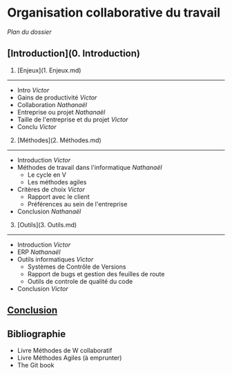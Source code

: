 Organisation collaborative du travail
=====================================

*Plan du dossier*

[Introduction](0. Introduction)
-------------------------------

1. [Enjeux](1. Enjeux.md)
-------------------------

- Intro *Victor*
- Gains de productivité *Victor*
- Collaboration *Nathanaël*
- Entreprise ou projet *Nathanaël*
- Taille de l'entreprise et du projet *Victor*
- Conclu *Victor*

2. [Méthodes](2. Méthodes.md)
-----------------------------

- Introduction *Victor*
- Méthodes de travail dans l'informatique *Nathanaël*
	- Le cycle en V
	- Les méthodes agiles
- Critères de choix *Victor*
	- Rapport avec le client
	- Préférences au sein de l'entreprise
- Conclusion *Nathanaël*
 
3. [Outils](3. Outils.md)
-------------------------

- Introduction *Victor*
- ERP *Nathanaël*
- Outils informatiques *Victor*
	- Systèmes de Contrôle de Versions
	- Rapport de bugs et gestion des feuilles de route 
	- Outils de controle de qualité du code
- Conclusion *Victor*

[Conclusion](Conclusion.md)
---------------------------

Bibliographie
-------------

- Livre Méthodes de W collaboratif
- Livre Méthodes Agiles (à emprunter)
- The Git book

